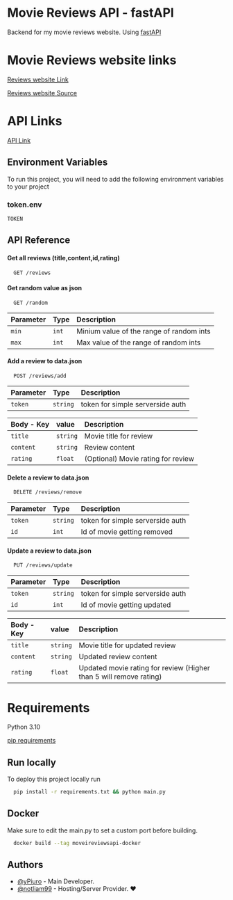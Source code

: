 
# Movie Reviews API - fastAPI
Backend for my movie reviews website. Using [fastAPI](https://fastapi.tiangolo.com/)
# Movie Reviews website links

[Reviews website Link](https://movies.piuroprauxy.ml/)

[Reviews website Source](https://github.com/yPiuro/moviereviews)
# API Links


[API Link](https://api.piuroprauxy.ml/) 

## Environment Variables

To run this project, you will need to add the following environment variables to your project

### token.env

`TOKEN`

## API Reference

#### Get all reviews (title,content,id,rating)

```http
  GET /reviews
```

#### Get random value as json

```http
  GET /random
```

| Parameter | Type     | Description                       |
| :-------- | :------- | :-------------------------------- |
| `min`      | `int` | Minium value of the range of random ints |
| `max`      | `int` | Max value of the range of random ints |

#### Add a review to data.json

```http
  POST /reviews/add
```

| Parameter | Type     | Description                       |
| :-------- | :------- | :-------------------------------- |
| `token`      | `string` | token for simple serverside auth |

| Body - Key | value    | Description                       |
| :-------- | :------- | :-------------------------------- |
| `title`      | `string` | Movie title for review |
| `content`      | `string` | Review content |
| `rating`      | `float` | (Optional) Movie rating for review |


#### Delete a review to data.json

```http
  DELETE /reviews/remove
```

| Parameter | Type     | Description                       |
| :-------- | :------- | :-------------------------------- |
| `token`      | `string` | token for simple serverside auth |
| `id`      | `int` | Id of movie getting removed |


#### Update a review to data.json

```http
  PUT /reviews/update
```

| Parameter | Type     | Description                       |
| :-------- | :------- | :-------------------------------- |
| `token`      | `string` | token for simple serverside auth |
| `id`      | `int` | Id of movie getting updated |

| Body - Key | value    | Description                       |
| :-------- | :------- | :-------------------------------- |
| `title`      | `string` | Movie title for updated review |
| `content`      | `string` | Updated review content |
| `rating`      | `float` | Updated movie rating for review (Higher than 5 will remove rating) |

# Requirements

Python 3.10

[pip requirements](https://raw.githubusercontent.com/yPiuro/moviesapi/main/requirements.txt)

## Run locally

To deploy this project locally run

```bash
  pip install -r requirements.txt && python main.py
```

## Docker

Make sure to edit the main.py to set a custom port before building.

```bash
  docker build --tag moveireviewsapi-docker
```

## Authors

- [@yPiuro](https://www.github.com/octokatherine) - Main Developer.
- [@notliam99](https://github.com/Notliam99) - Hosting/Server Provider. ♥